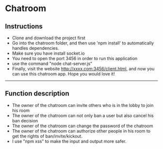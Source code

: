 # Chatroom
## Instructions  
* Clone and download the project first  
* Go into the chatroom folder, and then use 'npm install' to automatically handles dependencies.  
* Make sure you have install socket.io  
* You  need to open the port 3456 in order to run this application  
* use the command "node chat-server.js"  
* Finally, visit the website http://xxxx.com:3456/client.html, and now you can use this chatroom app. Hope you would love it!  
***  
## Function description  
* The owner of the chatroom can invite others who is in the lobby to join his room  
* The owner of the chatroom can not only ban a user but also cancel his ban decision  
* The owner of the chatroom can change the password of the chatroom  
* The owner of the chatroom can authorize other people in his room to get the rights of ban/invite/kickout.  
* I use "npm xss" to make the input and output more safer.
